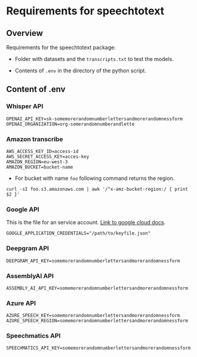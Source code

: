 # Requirements for speechtotext

## Overview

Requirements for the speechtotext package:


* Folder with datasets and the `transcripts.txt` to test the models.


* Contents of `.env` in the directory of the python script.

## Content of .env

### Whisper API

```shell
OPENAI_API_KEY=sk-somemorerandomnumberlettersandmorerandomnessform
OPENAI_ORGANIZATION=org-somerandomnumberandlette
```

### Amazon transcribe

```shell
AWS_ACCESS_KEY_ID=access-id
AWS_SECRET_ACCESS_KEY=acces-key
AMAZON_REGION=eu-west-3
AMAZON_BUCKET=bucket-name
```


* For bucket with name `foo` following command returns the region.

```shell
curl -sI foo.s3.amazonaws.com | awk '/^x-amz-bucket-region:/ { print $2 }'
```

### Google API

This is the file for an service account.  [Link to google cloud docs](https://developers.google.com/workspace/guides/create-credentials).

```shell
GOOGLE_APPLICATION_CREDENTIALS="/path/to/keyfile.json"
```

### Deepgram API

```shell
DEEPGRAM_API_KEY=somemorerandomnumberlettersandmorerandomnessform
```

### AssemblyAI API

```shell
ASSEMBLY_AI_API_KEY=somemorerandomnumberlettersandmorerandomnessform
```

### Azure API

```shell
AZURE_SPEECH_KEY=somemorerandomnumberlettersandmorerandomnessform
AZURE_SPEECH_REGION=somemorerandomnumberlettersandmorerandomnessform
```

### Speechmatics API

```shell
SPEECHMATICS_API_KEY=somemorerandomnumberlettersandmorerandomnessform
```
